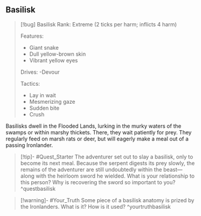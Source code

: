 ## Basilisk
>[!bug] Basilisk
>Rank: Extreme (2 ticks per harm; inflicts 4 harm)
>
>Features:
>	- Giant snake
>	- Dull yellow-brown skin
>	- Vibrant yellow eyes
>
>Drives:
>	-Devour
>
>Tactics:
>	- Lay in wait
>	- Mesmerizing gaze
>	- Sudden bite
>	- Crush

Basilisks dwell in the Flooded Lands, lurking in the murky waters of the swamps or within marshy thickets. There, they wait patiently for prey. They regularly feed on marsh rats or deer, but will eagerly make a meal out of a passing Ironlander.

>[!tip]- #Quest_Starter
>The adventurer set out to slay a basilisk, only to become its next meal. Because the serpent digests its prey slowly, the remains of the adventurer are still undoubtedly within the beast—along with the heirloom sword he wielded. What is your relationship to this person? Why is recovering the sword so important to you?
^questbasilisk

>[!warning]- #Your_Truth
>Some piece of a basilisk anatomy is prized by the Ironlanders. What is it? How is it used?
>^yourtruthbasilisk